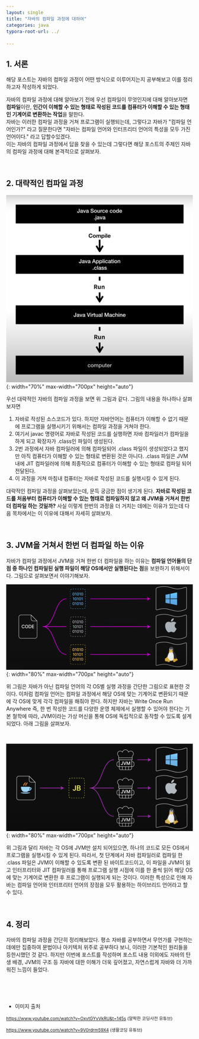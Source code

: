 ```yaml
---
layout: single
title: "자바의 컴파일 과정에 대하여"
categories: java
typora-root-url: ../

---
```


## 1. 서론

해당 포스트는 자바의 컴파일 과정이 어떤 방식으로 이루어지는지 공부해보고 이를 정리하고자 작성하게 되었다.

자바의 컴파일 과정에 대해 알아보기 전에 우선 컴파일이 무엇인지에 대해 알아보자면 **컴파일**이란, **인간이 이해할 수 있는 형태로 작성된 코드를 컴퓨터가 이해할 수 있는 형태인 기계어로 변환하는 작업**을 말한다. <br>자바는 이러한 컴파일 과정을 거쳐 프로그램이 실행되는데, 그렇다고 자바가 "컴파일 언어인가?" 라고 질문한다면 "자바는 컴파일 언어와 인터프리터 언어의 특성을 모두 가진 언어이다." 라고 답할수있겠다. <br>이는 자바의 컴파일 과정에서 답을 찾을 수 있는데 그렇다면 해당 포스트의 주제인 자바의 컴파일 과정에 대해 본격적으로 살펴보자. <br>

<br>


## 2. 대략적인 컴파일 과정

![compile](/images/2025-02-13-compile/compile.png){: width="70%" max-width="700px" height="auto"}

우선 대략적인 자바의 컴파일 과정을 보면 위 그림과 같다. 그림의 내용을 하나하나 살펴보자면

1. 자바로 작성된 소스코드가 있다. 하지만 자바언어는 컴퓨터가 이해할 수 없기 때문에 프로그램을 실행시키기 위해서는 컴파일 과정을 거쳐야 한다.
2. 여기서 javac 명령어로 자바로 작성된 코드를 실행하면 자바 컴파일러가 컴파일을 하게 되고 확장자가 .class인 파일이 생성된다.
3. 2번 과정에서 자바 컴파일러에 의해 컴파일되어 .class 파일이 생성되었다고 했지만 아직 컴퓨터가 이해할 수 있는 형태로 변환된 것은 아니다. .class 파일은 JVM 내에 JIT 컴파일러에 의해 최종적으로 컴퓨터가 이해할 수 있는 형태로 컴파일 되어 전달된다.
4. 이 과정을 거쳐 마침내 컴퓨터는 자바로 작성된 코드를 실행시킬 수 있게 된다.

대략적인 컴파일 과정을 살펴보았는데, 문득 궁금한 점이 생기게 된다. **자바로 작성된 코드를 처음부터 컴퓨터가 이해할 수 있는 형태로 컴파일하지 않고 왜 JVM을 거쳐서 한번 더 컴파일 하는 것일까?** 사실 이렇게 한번의 과정을 더 거치는 데에는 이유가 있는데 다음 목차에서는 이 이유에 대해서 자세히 살펴보자. <br>

<br>


## 3. JVM을 거쳐서 한번 더 컴파일 하는 이유

자바가 컴파일 과정에서 JVM을 거쳐 한번 더 컴파일을 하는 이유는 **컴파일 언어들의 단점 중 하나인 컴파일된 실행 파일이 해당 OS에서만 실행된다는 점**을 보완하기 위해서이다. 그림으로 살펴보면서 이야기해보자.

![no_jvm](/images/2025-02-13-compile/no_jvm-9930531.png){: width="80%" max-width="700px" height="auto"}

위 그림은 자바가 아닌 컴파일 언어의 각 OS별 실행 과정을 간단한 그림으로 표현한 것이다. 이처럼 컴파일 언어는 컴파일 과정에서 해당 OS에 맞는 기계어로 변환되기 때문에 각 OS에 맞게 각각 컴파일을 해줘야 한다. 하지만 자바는 Write Once Run Anywhere 즉, 한 번 작성한 코드를 다양한 운영 체제에서 실행할 수 있어야 한다는 기본 철학에 따라, JVM이라는 가상 머신을 통해 OS에 독립적으로 동작할 수 있도록 설계되었다. 아래 그림을 살펴보자. <br>

<br>



![jvm](/images/2025-02-13-compile/jvm.png){: width="80%" max-width="700px" height="auto"}

위 그림과 달리 자바는 각 OS에 JVM만 설치 되어있으면, 하나의 코드로 모든 OS에서 프로그램을 실행시킬 수 있게 된다. 따라서, 첫 단계에서 자바 컴파일러로 컴파일 한 .class 파일은 JVM이 이해할 수 있도록 변환 된 바이트코드이고, 이 파일을 JVM이 읽고 인터프리터와 JIT 컴파일러를 통해 프로그램 실행 시점에 이를 한 줄씩 읽어 해당 OS에 맞는 기계어로 변환한 후 프로그램이 실행되게 되는 것이다. 이러한 특성으로 인해 자바는 컴파일 언어와 인터프리터 언어의 장점을 모두 활용하는 하이브리드 언어라고 할 수 있다. <br>

<br>


## 4. 정리

자바의 컴파일 과정을 간단히 정리해보았다. 평소 자바를 공부하면서 무언가를 구현하는 데에만 집중하여 문법이나 아키텍처 위주로 공부하다 보니, 이러한 기본적인 원리들을 등한시했던 것 같다. 하지만 이번에 포스트를 작성하며 포스트 내용 이외에도 자바의 탄생 배경, JVM의 구조 등 자바에 대한 이해가 더욱 깊어졌고, 자연스럽게 자바와 더 가까워진 느낌이 들었다. <br>

<br>

<br>

<br>

- 이미지 출처

<small><https://www.youtube.com/watch?v=OxvtGYvVkRU&t=145s> (얄팍한 코딩사전 유튜브)</small>

<small><https://www.youtube.com/watch?v=9V0rdrm59X4> (생활코딩 유튜브)</small>





